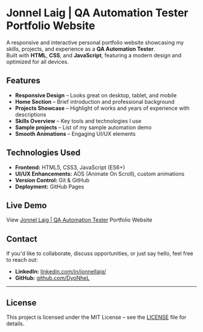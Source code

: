 # Jonnel Laig | QA Automation Tester Portfolio Website

A responsive and interactive personal portfolio website showcasing my skills, projects, and experience as a **QA Automation Tester**.  
Built with **HTML**, **CSS**, and **JavaScript**, featuring a modern design and optimized for all devices.

## Features
- **Responsive Design** – Looks great on desktop, tablet, and mobile
- **Home Section** – Brief introduction and professional background
- **Projects Showcase** – Highlight of works and years of experience with descriptions
- **Skills Overview** – Key tools and technologies I use
- **Sample projects** – List of my sample automation demo
- **Smooth Animations** – Engaging UI/UX elements

## Technologies Used
- **Frontend:** HTML5, CSS3, JavaScript (ES6+)
- **UI/UX Enhancements:** AOS (Animate On Scroll), custom animations
- **Version Control:** Git & GitHub
- **Deployment:** GitHub Pages

## Live Demo
View [Jonnel Laig | QA Automation Tester](https://jonnellaig.pages.dev/) Portfolio Website

## Contact
If you'd like to collaborate, discuss opportunities, or just say hello, feel free to reach out:

- **LinkedIn:** [linkedin.com/in/jonnellaig/](https://www.linkedin.com/in/jonnellaig/)
- **GitHub:** [github.com/DyoNheL](https://github.com/DyoNheL)

---

## License
This project is licensed under the MIT License – see the [LICENSE](LICENSE) file for details.

